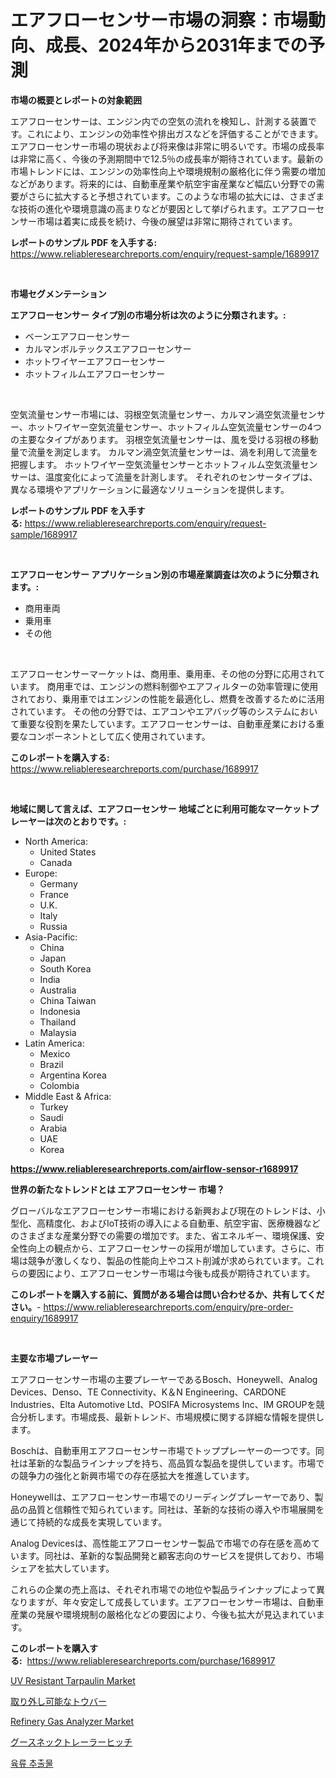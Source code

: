 <p><h1>エアフローセンサー市場の洞察：市場動向、成長、2024年から2031年までの予測</h1></p><p><strong>市場の概要とレポートの対象範囲</strong></p>
<p><p>エアフローセンサーは、エンジン内での空気の流れを検知し、計測する装置です。これにより、エンジンの効率性や排出ガスなどを評価することができます。エアフローセンサー市場の現状および将来像は非常に明るいです。市場の成長率は非常に高く、今後の予測期間中で12.5％の成長率が期待されています。最新の市場トレンドには、エンジンの効率性向上や環境規制の厳格化に伴う需要の増加などがあります。将来的には、自動車産業や航空宇宙産業など幅広い分野での需要がさらに拡大すると予想されています。このような市場の拡大には、さまざまな技術の進化や環境意識の高まりなどが要因として挙げられます。エアフローセンサー市場は着実に成長を続け、今後の展望は非常に期待されています。</p></p>
<p><strong>レポートのサンプル PDF を入手する:</strong> <a href="https://www.reliableresearchreports.com/enquiry/request-sample/1689917">https://www.reliableresearchreports.com/enquiry/request-sample/1689917</a></p>
<p>&nbsp;</p>
<p><strong>市場セグメンテーション</strong></p>
<p><strong>エアフローセンサー タイプ別の市場分析は次のように分類されます。:</strong></p>
<p><ul><li>ベーンエアフローセンサー</li><li>カルマンボルテックスエアフローセンサー</li><li>ホットワイヤーエアフローセンサー</li><li>ホットフィルムエアフローセンサー</li></ul></p>
<p>&nbsp;</p>
<p><p>空気流量センサー市場には、羽根空気流量センサー、カルマン渦空気流量センサー、ホットワイヤー空気流量センサー、ホットフィルム空気流量センサーの4つの主要なタイプがあります。 羽根空気流量センサーは、風を受ける羽根の移動量で流量を測定します。 カルマン渦空気流量センサーは、渦を利用して流量を把握します。 ホットワイヤー空気流量センサーとホットフィルム空気流量センサーは、温度変化によって流量を計測します。 それぞれのセンサータイプは、異なる環境やアプリケーションに最適なソリューションを提供します。</p></p>
<p><strong>レポートのサンプル PDF を入手する:</strong>&nbsp;<a href="https://www.reliableresearchreports.com/enquiry/request-sample/1689917">https://www.reliableresearchreports.com/enquiry/request-sample/1689917</a></p>
<p>&nbsp;</p>
<p><strong> エアフローセンサー アプリケーション別の市場産業調査は次のように分類されます。:</strong></p>
<p><ul><li>商用車両</li><li>乗用車</li><li>その他</li></ul></p>
<p>&nbsp;</p>
<p><p>エアフローセンサーマーケットは、商用車、乗用車、その他の分野に応用されています。 商用車では、エンジンの燃料制御やエアフィルターの効率管理に使用されており、乗用車ではエンジンの性能を最適化し、燃費を改善するために活用されています。 その他の分野では、エアコンやエアバッグ等のシステムにおいて重要な役割を果たしています。エアフローセンサーは、自動車産業における重要なコンポーネントとして広く使用されています。</p></p>
<p><strong>このレポートを購入する:</strong>&nbsp; <a href="https://www.reliableresearchreports.com/purchase/1689917">https://www.reliableresearchreports.com/purchase/1689917</a></p>
<p>&nbsp;</p>
<p><strong>地域に関して言えば、エアフローセンサー 地域ごとに利用可能なマーケットプレーヤーは次のとおりです。:</strong></p>
<p><ul>
    <li>
        North America:
        <ul>
            <li>United States</li>
            <li>Canada</li>
        </ul>
    </li>
    <li>
        Europe:
        <ul>
            <li>Germany</li>
            <li>France</li>
            <li>U.K.</li>
            <li>Italy</li>
            <li>Russia</li>
        </ul>
    </li>
    <li>
        Asia-Pacific:
        <ul>
            <li>China</li>
            <li>Japan</li>
            <li>South Korea</li>
            <li>India</li>
            <li>Australia</li>
            <li>China Taiwan</li>
            <li>Indonesia</li>
            <li>Thailand</li>
            <li>Malaysia</li>
        </ul>
    </li>
    <li>
        Latin America:
        <ul>
            <li>Mexico</li>
            <li>Brazil</li>
            <li>Argentina Korea</li>
            <li>Colombia</li>
        </ul>
    </li>
    <li>
        Middle East & Africa:
        <ul>
            <li>Turkey</li>
            <li>Saudi</li>
            <li>Arabia</li>
            <li>UAE</li>
            <li>Korea</li>
        </ul>
    </li>
    </ul></p>
<p><strong><a href="https://www.reliableresearchreports.com/airflow-sensor-r1689917">https://www.reliableresearchreports.com/airflow-sensor-r1689917</a></strong>&nbsp;</p>
<p><strong>世界の新たなトレンドとは エアフローセンサー 市場？</strong></p>
<p><p>グローバルなエアフローセンサー市場における新興および現在のトレンドは、小型化、高精度化、およびIoT技術の導入による自動車、航空宇宙、医療機器などのさまざまな産業分野での需要の増加です。また、省エネルギー、環境保護、安全性向上の観点から、エアフローセンサーの採用が増加しています。さらに、市場は競争が激しくなり、製品の性能向上やコスト削減が求められています。これらの要因により、エアフローセンサー市場は今後も成長が期待されています。</p></p>
<p><strong>このレポートを購入する前に、質問がある場合は問い合わせるか、共有してください。</strong>- <a href="https://www.reliableresearchreports.com/enquiry/pre-order-enquiry/1689917">https://www.reliableresearchreports.com/enquiry/pre-order-enquiry/1689917</a></p>
<p>&nbsp;</p>
<p><strong>主要な市場プレーヤー</strong></p>
<p><p>エアフローセンサー市場の主要プレーヤーであるBosch、Honeywell、Analog Devices、Denso、TE Connectivity、K＆N Engineering、CARDONE Industries、Elta Automotive Ltd、POSIFA Microsystems Inc、IM GROUPを競合分析します。市場成長、最新トレンド、市場規模に関する詳細な情報を提供します。</p><p>Boschは、自動車用エアフローセンサー市場でトッププレーヤーの一つです。同社は革新的な製品ラインナップを持ち、高品質な製品を提供しています。市場での競争力の強化と新興市場での存在感拡大を推進しています。</p><p>Honeywellは、エアフローセンサー市場でのリーディングプレーヤーであり、製品の品質と信頼性で知られています。同社は、革新的な技術の導入や市場展開を通じて持続的な成長を実現しています。</p><p>Analog Devicesは、高性能エアフローセンサー製品で市場での存在感を高めています。同社は、革新的な製品開発と顧客志向のサービスを提供しており、市場シェアを拡大しています。</p><p>これらの企業の売上高は、それぞれ市場での地位や製品ラインナップによって異なりますが、年々安定して成長しています。エアフローセンサー市場は、自動車産業の発展や環境規制の厳格化などの要因により、今後も拡大が見込まれています。</p></p>
<p><strong>このレポートを購入する:</strong>&nbsp;&nbsp;<a href="https://www.reliableresearchreports.com/purchase/1689917">https://www.reliableresearchreports.com/purchase/1689917</a></p>
<p><p><a href="https://issuu.com/reportprime-2/docs/uv-resistant-tarpaulin-market-size-2030.pptx">UV Resistant Tarpaulin Market</a></p><p><a href="https://github.com/hilmi-2a/Market-Research-Report-List-1/blob/main/647505329937.md">取り外し可能なトウバー</a></p><p><a href="https://view.publitas.com/reportprime-1/refinery-gas-analyzer-market-the-key-to-successful-business-strategy-forecast-till-2031/">Refinery Gas Analyzer Market</a></p><p><a href="https://github.com/jkjreqjscoxx7/Market-Research-Report-List-1/blob/main/158189829936.md">グースネックトレーラーヒッチ</a></p><p><a href="https://github.com/Howaoole34545/Market-Research-Report-List-1/blob/main/384415427721.md">육류 추출물</a></p></p>